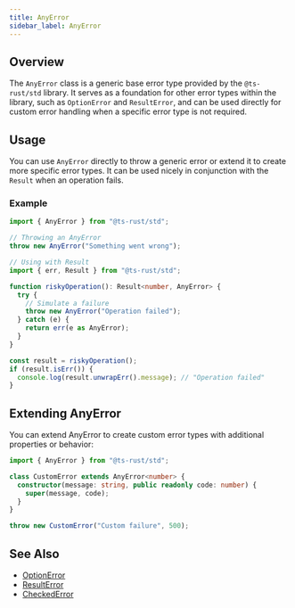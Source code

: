 ```yaml
---
title: AnyError
sidebar_label: AnyError
---
```


## Overview

The `AnyError` class is a generic base error type provided by the `@ts-rust/std`
library. It serves as a foundation for other error types within the library, such
as `OptionError` and `ResultError`, and can be used directly for custom error
handling when a specific error type is not required.

## Usage

You can use `AnyError` directly to throw a generic error or extend it to create
more specific error types. It can be used nicely in conjunction with the `Result`
when an operation fails.

### Example

```typescript
import { AnyError } from "@ts-rust/std";

// Throwing an AnyError
throw new AnyError("Something went wrong");

// Using with Result
import { err, Result } from "@ts-rust/std";

function riskyOperation(): Result<number, AnyError> {
  try {
    // Simulate a failure
    throw new AnyError("Operation failed");
  } catch (e) {
    return err(e as AnyError);
  }
}

const result = riskyOperation();
if (result.isErr()) {
  console.log(result.unwrapErr().message); // "Operation failed"
}
```

## Extending AnyError

You can extend AnyError to create custom error types with additional properties or behavior:

```typescript
import { AnyError } from "@ts-rust/std";

class CustomError extends AnyError<number> {
  constructor(message: string, public readonly code: number) {
    super(message, code);
  }
}

throw new CustomError("Custom failure", 500);
```

## See Also

- [OptionError](./option-error.md)
- [ResultError](./result-error.md)
- [CheckedError](./checked-error.md)

